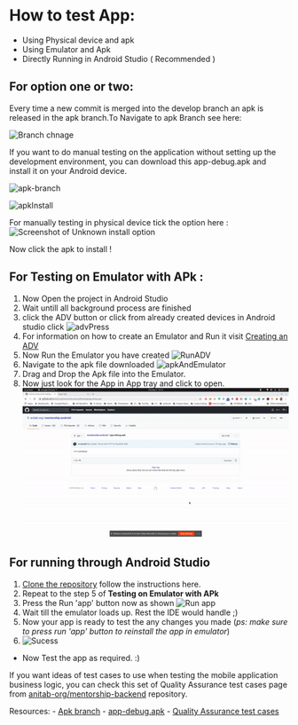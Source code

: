 # How to test App:
- Using Physical device and apk
- Using Emulator and Apk
- Directly Running in Android Studio ( Recommended )


## For option one or two:

Every time a new commit is merged into the develop branch an apk is released in the apk branch.To Navigate to apk Branch see here: 

![Branch chnage](https://user-images.githubusercontent.com/16835617/92631953-8a52a900-f2ef-11ea-9e61-60692555283b.png)


If you want to do manual testing on the application without setting up the development environment, you can download this app-debug.apk and install it on your Android device.

![apk-branch](https://user-images.githubusercontent.com/16835617/92632334-a5251d80-f2ef-11ea-8d7d-007374cd882e.png)


![apkInstall](https://user-images.githubusercontent.com/16835617/92632771-c4bc4600-f2ef-11ea-8d30-6618d990166d.png)


For manually testing in physical device tick the option here :
![Screenshot of Unknown install option ](https://static.apkpure.com/www/static/imgs/unknown_sources.jpg)

Now click the apk to install !

## For Testing on Emulator with APk :

1. Now Open the project in Android Studio
2. Wait untill all background process are finished 
3. click the ADV button or click from already created devices in Android studio click 
![advPress](https://user-images.githubusercontent.com/16835617/92633082-de5d8d80-f2ef-11ea-9593-ffb3646e8b55.png)
4. For information on how to create an Emulator and Run it visit [Creating an ADV](https://developer.android.com/studio/run/managing-avds#createavd)
5. Now Run the Emulator you have created 
![RunADV](https://user-images.githubusercontent.com/16835617/92633141-f59c7b00-f2ef-11ea-9e3b-f686995fc57f.png)
6. Navigate to the apk file downloaded 
![apkAndEmulator](https://user-images.githubusercontent.com/16835617/92633190-0b11a500-f2f0-11ea-9c0b-2d4d7ee76162.png)
7. Drag and Drop the Apk file into the Emulator.
8. Now just look for the App in App tray and click to open.
![gif](./images/gifDemo.gif)


## For running through Android Studio
1. [Clone the repository](https://github.com/anitab-org/mentorship-android/wiki/Fork,-Clone-&-Remote) follow the instructions here.
2. Repeat to the step 5 of **Testing on Emulator with APk** 
3. Press the Run 'app' button now as shown 
![Run app](https://user-images.githubusercontent.com/16835617/93021832-b5e0d680-f602-11ea-8345-63aab5961895.png)
4. Wait till the emulator loads up. Rest the IDE would handle ;)  
5. Now your app is ready to test the any changes you made (*ps: make sure to press run 'app' button to reinstall the app in emulator*)
6. ![Sucess](https://user-images.githubusercontent.com/16835617/93021921-5e8f3600-f603-11ea-9f0c-c0825c32b26b.png)

- Now Test the app as required. :)

If you want ideas of test cases to use when testing the mobile application business logic, you can check this set of Quality Assurance test cases page from [anitab-org/mentorship-backend](https://github.com/anitab-org/mentorship-backend) repository.

Resources: - [Apk branch](https://github.com/anitab-org/mentorship-android/tree/apk) - [app-debug.apk](https://github.com/anitab-org/mentorship-android/blob/apk/app-debug.apk) - [Quality Assurance test cases](https://github.com/anitab-org/mentorship-backend/blob/develop/docs/quality-assurance-test-cases.md)
